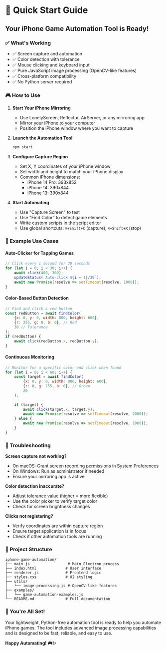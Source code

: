 # 🚀 Quick Start Guide

## Your iPhone Game Automation Tool is Ready!

### ✅ What's Working
- ✅ Screen capture and automation
- ✅ Color detection with tolerance
- ✅ Mouse clicking and keyboard input
- ✅ Pure JavaScript image processing (OpenCV-like features)
- ✅ Cross-platform compatibility
- ✅ No Python server required

### 🎮 How to Use

1. **Start Your iPhone Mirroring**
   - Use LonelyScreen, Reflector, AirServer, or any mirroring app
   - Mirror your iPhone to your computer
   - Position the iPhone window where you want to capture

2. **Launch the Automation Tool**
   ```bash
   npm start
   ```

3. **Configure Capture Region**
   - Set X, Y coordinates of your iPhone window
   - Set width and height to match your iPhone display
   - Common iPhone dimensions:
     - iPhone 14 Pro: 393x852
     - iPhone 14: 390x844
     - iPhone 13: 390x844

4. **Start Automating**
   - Use "Capture Screen" to test
   - Use "Find Color" to detect game elements
   - Write custom scripts in the script editor
   - Use global shortcuts: `⌘+Shift+C` (capture), `⌘+Shift+X` (stop)

### 🎯 Example Use Cases

#### Auto-Clicker for Tapping Games
```javascript
// Click every 1 second for 30 seconds
for (let i = 0; i < 30; i++) {
    await click(400, 300);
    updateStatus(`Auto-click ${i + 1}/30`);
    await new Promise(resolve => setTimeout(resolve, 1000));
}
```

#### Color-Based Button Detection
```javascript
// Find and click a red button
const redButton = await findColor(
    {x: 0, y: 0, width: 800, height: 600}, 
    {r: 255, g: 0, b: 0}, // Red
    30 // Tolerance
);
if (redButton) {
    await click(redButton.x, redButton.y);
}
```

#### Continuous Monitoring
```javascript
// Monitor for a specific color and click when found
for (let i = 0; i < 60; i++) {
    const target = await findColor(
        {x: 0, y: 0, width: 800, height: 600},
        {r: 0, g: 255, b: 0}, // Green
        20
    );
    
    if (target) {
        await click(target.x, target.y);
        await new Promise(resolve => setTimeout(resolve, 2000));
    } else {
        await new Promise(resolve => setTimeout(resolve, 1000));
    }
}
```

### 🔧 Troubleshooting

**Screen capture not working?**
- On macOS: Grant screen recording permissions in System Preferences
- On Windows: Run as administrator if needed
- Ensure your mirroring app is active

**Color detection inaccurate?**
- Adjust tolerance value (higher = more flexible)
- Use the color picker to verify target color
- Check for screen brightness changes

**Clicks not registering?**
- Verify coordinates are within capture region
- Ensure target application is in focus
- Check if other automation tools are running

### 📁 Project Structure
```
iphone-game-automation/
├── main.js                 # Main Electron process
├── index.html             # User interface
├── renderer.js            # Frontend logic
├── styles.css             # UI styling
├── utils/
│   └── image-processing.js # OpenCV-like features
├── examples/
│   └── game-automation-examples.js
└── README.md              # Full documentation
```

### 🎉 You're All Set!

Your lightweight, Python-free automation tool is ready to help you automate iPhone games. The tool includes advanced image processing capabilities and is designed to be fast, reliable, and easy to use.

**Happy Automating! 🎮✨**

